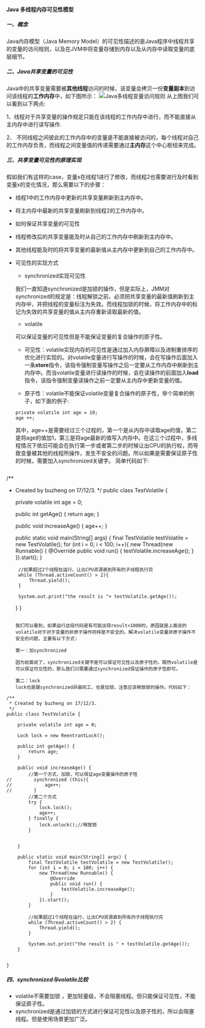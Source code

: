 #### Java 多线程内存可见性模型

##### 一、概念

  Java内存模型（Java Memory Model）的可见性描述的是Java程序中线程共享的变量的访问规则，以及在JVM中将变量存储到内存以及从内存中读取变量的底层细节。
 
##### 二、Java共享变量的可见性

  Java中的共享变量需要被**其他线程**访问的时候，该变量会拷贝一份**变量副本**到访问该线程的**工作内存**中，如下图所示：
  ![Java多线程变量访问规则](http://s3.mogucdn.com/mlcdn/c45406/171203_12al02jff6jdi20d7hcaj4ch02ca7_812x401.png)
  从上图我们可以看到以下两点:
  
  1、线程对于共享变量的操作规定只能在该线程的工作内存中进行，而不能直接从主内存中进行读写操作.
 
  2、 不同线程之间彼此的工作内存中的变量是不能直接被访问的，每个线程对自己的工作内存负责，而线程之间变量值的传递需要通过**主内存**这个中心枢纽来完成。

##### 三、共享变量可见性的原理实现
 
 假如我们有这样的case，变量x在线程1进行了修改，而线程2也需要进行及时看到变量x的变化情况，那么需要以下的步骤：
  - 线程1中的工作内存中更新的共享变量刷新到主内存中。
  - 将主内存中最新的共享变量刷新到线程2的工作内存中。
 
- 如何保证共享变量的可见性
 - 线程修改后的共享变量能及时从自己的工作内存中刷新到主内存中。
 - 其他线程能及时的将共享变量的最新值从主内存中更新到自己的工作内存中。

- 可见性的实现方式
   - synchronized实现可见性
   
   我们一直知道synchronized是加锁的操作，但是实际上，JMM对synchronized的规定是：线程解锁之前，必须把共享变量的最新值刷新到主内存中，并把线程的变量标注为失效。而线程加锁的时候，将工作内存中的标记为失效的共享变量的值从主内存重新读取最新的值。
  
   
   - volatile

   可以保证变量的可见性但是不能保证变量的复合操作的原子性。
   
     - 可见性：volatile实现内存的可见性是通过加入内存屏障以及进制重排序的优化进行实现的。对volatile变量进行写操作的时候，会在写操作后面加入一条**store**指令，该指令强制变量写操作之后一定要从工作内存中刷新到主内存中。而当volatile变量进行读操作的时候，会在读操作的前面加入**load**指令，该指令强制变量读操作之前一定要从主内存中更新变量的值。
    
    
   - 原子性：volatile不能保证volatile变量复合操作的原子性，举个简单的例子，如下面的例子:
   
   ```
   private volatile int age = 10;
   age ++;
   ```
   其中，age++是需要经过三个过程的，第一个是从内存中读取age的值，第二是将age的值加1，第三是将age最新的值写入内存中。在这三个过程中，多线程情况下依旧可能会在执行第一步或者第二步的时候让出CPU的执行权，而导致变量被其他的线程所操作，发生不安全的问题。所以如果是需要保证原子性的时候，需要加入synchronized关键字。
   简单代码如下:
   
   ```
 /**
 * Created by buzheng on 17/12/3.
 */
public class TestVolatile {

    private volatile int age = 0;

    public int getAge() {
        return age;
    }

    public void increaseAge() {
        age++;
    }

    public static void main(String[] args) {
        final TestVolatile testVolatile = new TestVolatile();
        for (int i = 0; i < 100; i++){
            new Thread(new Runnable() {
                @Override
                public void run() {
                    testVolatile.increaseAge();
                }
            }).start();
        }

        //如果超过2个线程在运行，让出CPU资源直到所有的子线程执行完
        while (Thread.activeCount() > 2){
            Thread.yield();
        }

        System.out.print("the result is "+ testVolatile.getAge());
    }
}

   ```
   
   我们可以看到，如果运行这段代码是有可能出现result<1000的，原因就是上面说的volatile对于对于变量的非原子操作同样是不安全的。解决volatile变量非原子操作不安全的问题，主要有以下方式:
   
   第一：加synchronized
   
   因为前面说了，synchronized关键字是可以保证可见性以及原子性的，既然volatile是可以保证可见性的，那么我们只需要通过synchronized保证操作的原子性即可。
   
   第二：lock
   lock也是跟synchronized异曲同工，也是加锁，注意应该释放锁的操作。代码如下：
   
```
/**
 * Created by buzheng on 17/12/3.
 */
public class TestVolatile {

    private volatile int age = 0;

    Lock lock = new ReentrantLock();

    public int getAge() {
        return age;
    }

    public void increaseAge() {
        //第一个方式，加锁，可以保证age变量操作的原子性
//        synchronized (this){
//            age++;
//        }
        //第二个方式
        try {
            lock.lock();
            age++;
        } finally {
            lock.unlock();//释放锁
        }


    }

    public static void main(String[] args) {
        final TestVolatile testVolatile = new TestVolatile();
        for (int i = 0; i < 100; i++) {
            new Thread(new Runnable() {
                @Override
                public void run() {
                    testVolatile.increaseAge();
                }
            }).start();
        }

        //如果超过1个线程在运行，让出CPU资源直到所有的子线程执行完
        while (Thread.activeCount() > 2) {
            Thread.yield();
        }

        System.out.print("the result is " + testVolatile.getAge());
    }


}
```
   
   
   
  
##### 四、synchronized与volatile比较

- volatile不需要加锁 ，更加轻量级，不会阻塞线程。但只能保证可见性，不能保证原子性。
- synchronized是通过加锁的方式进行保证可见性以及原子性的，所以会阻塞线程。但是使用场景更加广泛。  
   



